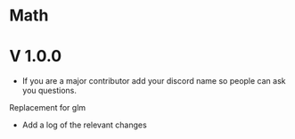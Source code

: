 

# Math

# V 1.0.0


- If you are a major contributor add your discord name so people can ask you questions.



Replacement for glm

- Add a log of the relevant changes
